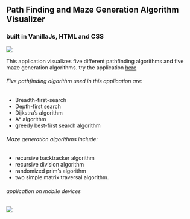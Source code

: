 ## Path Finding and Maze Generation Algorithm Visualizer

 ### built in VanillaJs, HTML and CSS

![](PathF.gif)

This application visualizes five different pathfinding algorithms and five maze generation algorithms. try the application [here](https://minakhamesi.github.io/Pathfinding-Visualizer/)

###### Five pathfinding algorithm used in this application are:
*   Breadth-first-search
*  Depth-first search
*  Dijkstra’s algorithm
*   A* algorithm
*  greedy best-first search algorithm

###### Maze generation algorithms include:
*   recursive backtracker algorithm
*  recursive division algorithm
*  randomized prim’s algorithm
*  two simple matrix traversal algorithm.


###### application on mobile devices
![](mobile.gif)







